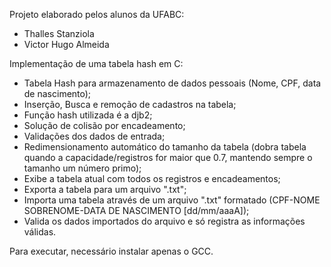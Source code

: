 Projeto elaborado pelos alunos da UFABC:
- Thalles Stanziola
- Victor Hugo Almeida

Implementação de uma tabela hash em C:
- Tabela Hash para armazenamento de dados pessoais (Nome, CPF, data de nascimento);
- Inserção, Busca e remoção de cadastros na tabela;
- Função hash utilizada é a djb2;
- Solução de colisão por encadeamento;
- Validações dos dados de entrada;
- Redimensionamento automático do tamanho da tabela (dobra tabela quando a capacidade/registros for maior que 0.7, mantendo sempre o tamanho um número primo);
- Exibe a tabela atual com todos os registros e encadeamentos;
- Exporta a tabela para um arquivo ".txt";
- Importa uma tabela através de um arquivo ".txt" formatado (CPF-NOME SOBRENOME-DATA DE NASCIMENTO [dd/mm/aaaA]);
- Valida os dados importados do arquivo e só registra as informações válidas.

Para executar, necessário instalar apenas o GCC.




